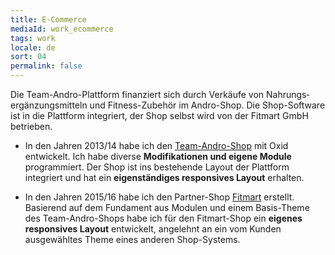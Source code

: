 ```yaml
---
title: E-Commerce
mediaId: work_ecommerce
tags: work
locale: de
sort: 04
permalink: false
---
```

Die Team-Andro-Plattform finanziert sich durch Verkäufe von Nahrungs&shy;ergänzungs&shy;mitteln und Fitness-Zubehör im Andro-Shop. Die Shop-Software ist in die Plattform integriert, der Shop selbst wird von der Fitmart GmbH betrieben.

* In den Jahren 2013/14 habe ich den [Team-Andro-Shop](https://shop.team-andro.com/) mit Oxid entwickelt. Ich habe diverse **Modifikationen und eigene Module** programmiert. Der Shop ist ins bestehende Layout der Plattform integriert und hat ein **eigenständiges responsives Layout** erhalten. 

* In den Jahren 2015/16 habe ich den Partner-Shop [Fitmart](https://www.fitmart.de) erstellt. Basierend auf dem Fundament aus Modulen und einem Basis-Theme des Team-Andro-Shops habe ich für den Fitmart-Shop ein **eigenes responsives Layout** entwickelt, angelehnt an ein vom Kunden ausgewähltes Theme eines anderen Shop-Systems.